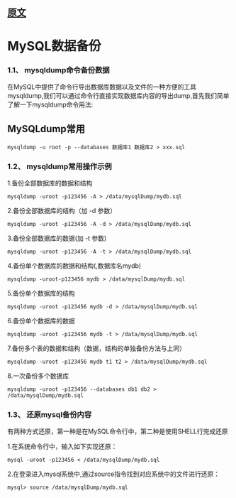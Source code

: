 ## [原文](https://www.cnblogs.com/letcafe/p/mysqlautodump.html)


# MySQL数据备份

### 1.1、 mysqldump命令备份数据
在MySQL中提供了命令行导出数据库数据以及文件的一种方便的工具mysqldump,我们可以通过命令行直接实现数据库内容的导出dump,首先我们简单了解一下mysqldump命令用法:

## MySQLdump常用
```mysql
mysqldump -u root -p --databases 数据库1 数据库2 > xxx.sql
```
### 1.2、 mysqldump常用操作示例
1.备份全部数据库的数据和结构
```myql
mysqldump -uroot -p123456 -A > /data/mysqlDump/mydb.sql
```
2.备份全部数据库的结构（加 -d 参数）
```mysql
mysqldump -uroot -p123456 -A -d > /data/mysqlDump/mydb.sql
```
3.备份全部数据库的数据(加 -t 参数)
```mysql
mysqldump -uroot -p123456 -A -t > /data/mysqlDump/mydb.sql
```
4.备份单个数据库的数据和结构(,数据库名mydb)
```mysql
mysqldump -uroot-p123456 mydb > /data/mysqlDump/mydb.sql
```
5.备份单个数据库的结构
```mysql
mysqldump -uroot -p123456 mydb -d > /data/mysqlDump/mydb.sql
```
6.备份单个数据库的数据
```mysql
mysqldump -uroot -p123456 mydb -t > /data/mysqlDump/mydb.sql
```
7.备份多个表的数据和结构（数据，结构的单独备份方法与上同）
```mysql
mysqldump -uroot -p123456 mydb t1 t2 > /data/mysqlDump/mydb.sql
```
8.一次备份多个数据库
```mysql
mysqldump -uroot -p123456 --databases db1 db2 > /data/mysqlDump/mydb.sql
```
### 1.3、 还原mysql备份内容
有两种方式还原，第一种是在MySQL命令行中，第二种是使用SHELL行完成还原

1.在系统命令行中，输入如下实现还原：
```mysql
mysql -uroot -p123456 < /data/mysqlDump/mydb.sql
```
2.在登录进入mysql系统中,通过source指令找到对应系统中的文件进行还原：
```mysql
mysql> source /data/mysqlDump/mydb.sql
```

